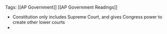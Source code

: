 Tags: [[AP Government]] [[AP Government Readings]]

- Constitution only includes Supreme Court, and gives Congress power to create other lower courts
- 